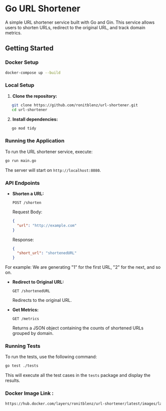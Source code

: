# Go URL Shortener

A simple URL shortener service built with Go and Gin. This service allows users to shorten URLs, redirect to the original URL, and track domain metrics.


## Getting Started

### Docker Setup

```bash
docker-compose up --build
```

### Local Setup

1. **Clone the repository:**

```bash
   git clone https://github.com/ronitblenz/url-shortener.git
   cd url-shortener
```

2. **Install dependencies:**

```bash
   go mod tidy
```

### Running the Application

To run the URL shortener service, execute:

```bash
go run main.go
```

The server will start on `http://localhost:8080`.

### API Endpoints

- **Shorten a URL:**

  `POST /shorten`

  Request Body:
  ```json
  {
    "url": "http://example.com"
  }
  ```

  Response:
  ```json
  {
    "short_url": "shortenedURL"
  }
  ```

For example: We are generating "1" for the first URL, "2" for the next, and so on.

- **Redirect to Original URL:**

  `GET /shortenedURL`

  Redirects to the original URL.

- **Get Metrics:**

  `GET /metrics`

  Returns a JSON object containing the counts of shortened URLs grouped by domain.

### Running Tests

To run the tests, use the following command:

```bash
go test ./tests
```

This will execute all the test cases in the `tests` package and display the results.

### Docker Image Link : 

```bash
https://hub.docker.com/layers/ronitblenz/url-shortener/latest/images/latest
```
